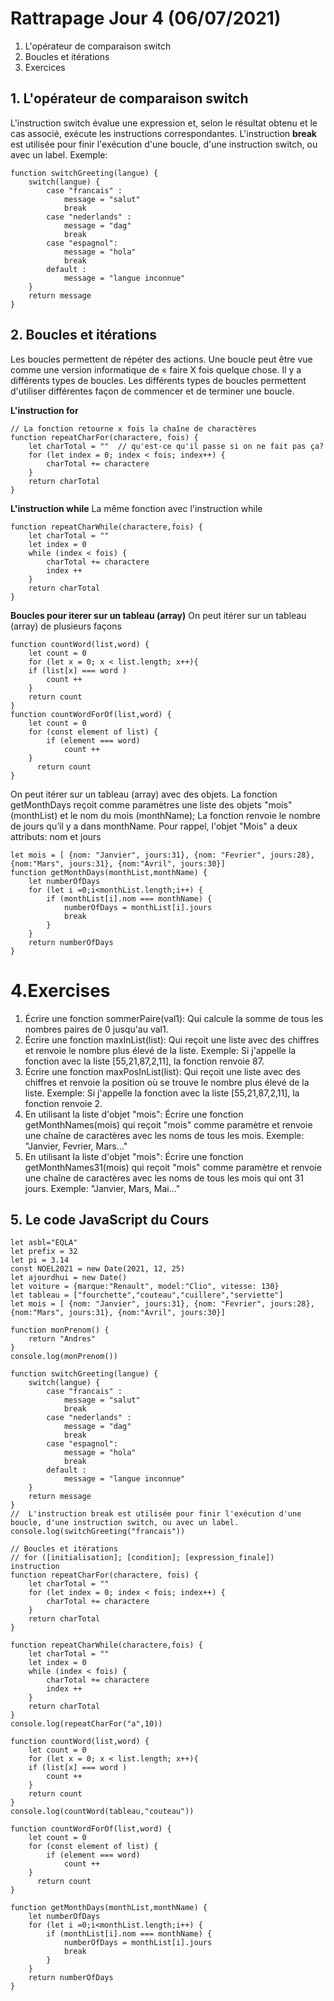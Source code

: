 # Rattrapage Jour 4 (06/07/2021)
1. L'opérateur de comparaison switch
2. Boucles et itérations 
3. Exercices
   
## 1. L'opérateur de comparaison switch
L'instruction switch évalue une expression et, selon le résultat obtenu et le cas associé, exécute les instructions correspondantes.
L'instruction **break** est utilisée pour finir l'exécution d'une boucle, d'une instruction switch, ou avec un label.
Exemple:
```
function switchGreeting(langue) {
    switch(langue) {
        case "francais" :
            message = "salut"
            break
        case "nederlands" : 
            message = "dag"
            break
        case "espagnol":
            message = "hola"
            break
        default :
            message = "langue inconnue"       
    }
    return message
}
```

## 2.  Boucles et itérations
Les boucles permettent de répéter des actions. Une boucle peut être vue comme une version informatique de « faire X fois quelque chose.
Il y a différents types de boucles. Les différents types de boucles permettent d'utiliser différentes façon de commencer et de terminer une boucle.

**L'instruction for**
```
// La fonction retourne x fois la chaîne de charactères
function repeatCharFor(charactere, fois) {
    let charTotal = ""  // qu'est-ce qu'il passe si on ne fait pas ça?
    for (let index = 0; index < fois; index++) {
        charTotal += charactere        
    }
    return charTotal
}
```
**L'instruction while**
La même fonction avec l'instruction while
```
function repeatCharWhile(charactere,fois) {
    let charTotal = ""
    let index = 0
    while (index < fois) {
        charTotal += charactere
        index ++
    }
    return charTotal
}
```

**Boucles pour iterer sur un tableau (array)**
On peut itérer sur un tableau (array) de plusieurs façons
```
function countWord(list,word) {
    let count = 0
    for (let x = 0; x < list.length; x++){
    if (list[x] === word )
        count ++
    }
    return count
}
function countWordForOf(list,word) {
    let count = 0
    for (const element of list) {
        if (element === word)
            count ++
    }
      return count
}
```

On peut itérer sur un tableau (array) avec des objets.
La fonction getMonthDays reçoit comme paramètres une liste des objets "mois" (monthList) et le nom du mois (monthName); La fonction renvoie le nombre de jours qu’il y a dans monthName. Pour rappel, l'objet "Mois" a deux attributs: nom et jours
````
let mois = [ {nom: "Janvier", jours:31}, {nom: "Fevrier", jours:28}, {nom:"Mars", jours:31}, {nom:"Avril", jours:30}]
function getMonthDays(monthList,monthName) {
    let numberOfDays 
    for (let i =0;i<monthList.length;i++) {
        if (monthList[i].nom === monthName) {
            numberOfDays = monthList[i].jours
            break
        }
    }
    return numberOfDays
}
````

# 4.Exercises
1. Écrire une fonction sommerPaire(val1): Qui calcule la somme de tous les nombres paires de 0 jusqu'au val1.
2. Écrire une fonction maxInList(list): Qui reçoit une liste avec des chiffres et renvoie le nombre plus élevé de la liste. Exemple: Si j'appelle la fonction avec la liste [55,21,87,2,11], la fonction renvoie 87.
3. Écrire une fonction maxPosInList(list): Qui reçoit une liste avec des chiffres et renvoie la position où se trouve le nombre plus élevé de la liste. Exemple: Si j'appelle la fonction avec la liste [55,21,87,2,11], la fonction renvoie 2.
4. En utilisant la liste d'objet "mois": Écrire une fonction getMonthNames(mois) qui reçoit "mois" comme paramètre et renvoie une chaîne de caractères avec les noms de tous les mois. Exemple: "Janvier, Fevrier, Mars..."
5. En utilisant la liste d'objet "mois": Écrire une fonction getMonthNames31(mois) qui reçoit "mois" comme paramètre et renvoie une chaîne de caractères avec les noms de tous les mois qui ont 31 jours. Exemple: "Janvier, Mars, Mai..."

## 5. Le code JavaScript du Cours 
```
let asbl="EQLA" 
let prefix = 32 
let pi = 3.14   
const NOEL2021 = new Date(2021, 12, 25)
let ajourdhui = new Date() 
let voiture = {marque:"Renault", model:"Clio", vitesse: 130} 
let tableau = ["fourchette","couteau","cuillere","serviette"] 
let mois = [ {nom: "Janvier", jours:31}, {nom: "Fevrier", jours:28}, {nom:"Mars", jours:31}, {nom:"Avril", jours:30}]

function monPrenom() {
    return "Andres"
}
console.log(monPrenom())

function switchGreeting(langue) {
    switch(langue) {
        case "francais" :
            message = "salut"
            break
        case "nederlands" : 
            message = "dag"
            break
        case "espagnol":
            message = "hola"
            break
        default :
            message = "langue inconnue"       
    }
    return message
}
//  L'instruction break est utilisée pour finir l'exécution d'une boucle, d'une instruction switch, ou avec un label.
console.log(switchGreeting("francais"))

// Boucles et itérations 
// for ([initialisation]; [condition]; [expression_finale]) instruction
function repeatCharFor(charactere, fois) {
    let charTotal = "" 
    for (let index = 0; index < fois; index++) {
        charTotal += charactere        
    }
    return charTotal
}

function repeatCharWhile(charactere,fois) {
    let charTotal = ""
    let index = 0
    while (index < fois) {
        charTotal += charactere
        index ++
    }
    return charTotal
}
console.log(repeatCharFor("a",10))

function countWord(list,word) {
    let count = 0
    for (let x = 0; x < list.length; x++){
    if (list[x] === word )
        count ++
    }
    return count
}
console.log(countWord(tableau,"couteau"))

function countWordForOf(list,word) {
    let count = 0
    for (const element of list) {
        if (element === word)
            count ++
    }
      return count
}

function getMonthDays(monthList,monthName) {
    let numberOfDays 
    for (let i =0;i<monthList.length;i++) {
        if (monthList[i].nom === monthName) {
            numberOfDays = monthList[i].jours
            break
        }
    }
    return numberOfDays
}
```
